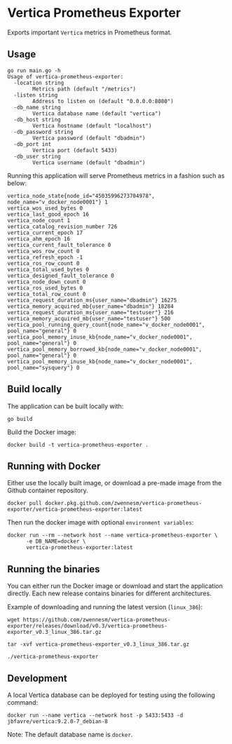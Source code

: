 # Vertica Prometheus Exporter

Exports important `Vertica` metrics in Prometheus format. 

## Usage
```
go run main.go -h              
Usage of vertica-prometheus-exporter:
  -location string
        Metrics path (default "/metrics")
  -listen string
        Address to listen on (default "0.0.0.0:8080")
  -db_name string
        Vertica database name (default "vertica")
  -db_host string
        Vertica hostname (default "localhost")
  -db_password string
        Vertica password (default "dbadmin")
  -db_port int
        Vertica port (default 5433)
  -db_user string
        Vertica username (default "dbadmin")
```

Running this application will serve Prometheus metrics in a fashion such as below:
```
vertica_node_state{node_id="45035996273704978", node_name="v_docker_node0001"} 1
vertica_wos_used_bytes 0
vertica_last_good_epoch 16
vertica_node_count 1
vertica_catalog_revision_number 726
vertica_current_epoch 17
vertica_ahm_epoch 16
vertica_current_fault_tolerance 0
vertica_wos_row_count 0
vertica_refresh_epoch -1
vertica_ros_row_count 0
vertica_total_used_bytes 0
vertica_designed_fault_tolerance 0
vertica_node_down_count 0
vertica_ros_used_bytes 0
vertica_total_row_count 0
vertica_request_duration_ms{user_name="dbadmin"} 16275
vertica_memory_acquired_mb{user_name="dbadmin"} 18284
vertica_request_duration_ms{user_name="testuser"} 216
vertica_memory_acquired_mb{user_name="testuser"} 500
vertica_pool_running_query_count{node_name="v_docker_node0001", pool_name="general"} 0
vertica_pool_memory_inuse_kb{node_name="v_docker_node0001", pool_name="general"} 0
vertica_pool_memory_borrowed_kb{node_name="v_docker_node0001", pool_name="general"} 0
vertica_pool_memory_inuse_kb{node_name="v_docker_node0001", pool_name="sysquery"} 0
```

## Build locally
The application can be built locally with:

```
go build
```

Build the Docker image:

```
docker build -t vertica-prometheus-exporter .
```

## Running with Docker

Either use the locally built image, or download a pre-made image from the Github container repository.

```
docker pull docker.pkg.github.com/zwennesm/vertica-prometheus-exporter/vertica-prometheus-exporter:latest
```

Then run the docker image with optional `environment variables`:

```
docker run --rm --network host --name vertica-prometheus-exporter \
      -e DB_NAME=docker \
      vertica-prometheus-exporter:latest
```

## Running the binaries
You can either run the Docker image or download and start the application directly. Each new release contains binaries for different architectures.

Example of downloading and running the latest version (`linux_386`):
```
wget https://github.com/zwennesm/vertica-prometheus-exporter/releases/download/v0.3/vertica-prometheus-exporter_v0.3_linux_386.tar.gz

tar -xvf vertica-prometheus-exporter_v0.3_linux_386.tar.gz

./vertica-prometheus-exporter
```

## Development

A local Vertica database can be deployed for testing using the following command:

```
docker run --name vertica --network host -p 5433:5433 -d jbfavre/vertica:9.2.0-7_debian-8
```

Note: The default database name is `docker`.